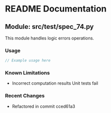 # README Documentation

## Module: src/test/spec_74.py

This module handles logic errors operations.

### Usage

```java
// Example usage here
```

### Known Limitations

- Incorrect computation results Unit tests fail

### Recent Changes

- Refactored in commit cced61a3
